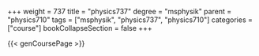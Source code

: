 +++
weight = 737
title = "physics737"
degree = "msphysik"
parent = "physics710"
tags = ["msphysik", "physics737", "physics710"]
categories = ["course"]
bookCollapseSection = false
+++

{{< genCoursePage >}}
